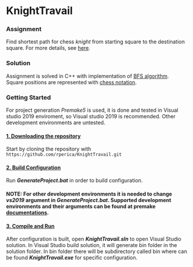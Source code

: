 # KnightTravail

### **Assignment**

Find shortest path for chess *knight* from starting square to the destination square. For more details, see [here](https://www.theodinproject.com/paths/full-stack-ruby-on-rails/courses/ruby-programming/lessons/knights-travails).

### **Solution**

Assignment is solved in C++ with implementation of [BFS algorithm](https://en.wikipedia.org/wiki/Breadth-first_search).\
Square positions are represented with [chess notation](https://en.wikipedia.org/wiki/Algebraic_notation_(chess)).

### **Getting Started**

For project generation *Premake5* is used, it is done and tested in Visual studio 2019 enviroment, so Visual studio 2019 is recommended. Other development environments are untested.

#### **<ins>1. Downloading the repository</ins>**

Start by cloning the repository with `https://github.com/rperica/KnightTravail.git`

#### **<ins>2. Build Configuration</ins>**

Run ***GenerateProject.bat*** in order to build configuration.

#### **NOTE:** For other development environments it is needed to change *vs2019* argument in ***GenerateProject.bat***. Supported development environments and their arguments can be found at premake [documentations](https://premake.github.io/docs/Using-Premake).


#### **<ins>3. Compile and Run</ins>**
After configuration is built, open ***KnightTravail.sln*** to open Visual Studio solution. In Visual Studio build solution, it will generate bin folder in the solution folder. In bin folder there will be subdirectory called bin where can be found ***KnightTravail.exe*** for specific configuration. 